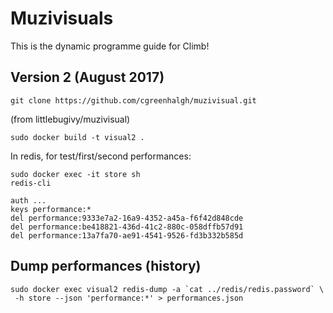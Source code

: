# Muzivisuals

This is the dynamic programme guide for Climb!

## Version 2 (August 2017)

```
git clone https://github.com/cgreenhalgh/muzivisual.git
```
(from littlebugivy/muzivisual)

```
sudo docker build -t visual2 .
```

In redis, for test/first/second performances:
```
sudo docker exec -it store sh
redis-cli
```
```
auth ...
keys performance:*
del performance:9333e7a2-16a9-4352-a45a-f6f42d848cde
del performance:be418821-436d-41c2-880c-058dffb57d91
del performance:13a7fa70-ae91-4541-9526-fd3b332b585d
```

## Dump performances (history)
```
sudo docker exec visual2 redis-dump -a `cat ../redis/redis.password` \
 -h store --json 'performance:*' > performances.json
```

